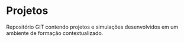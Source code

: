 # Projetos
Repositório GIT contendo projetos e simulações desenvolvidos em um ambiente de formação contextualizado.
